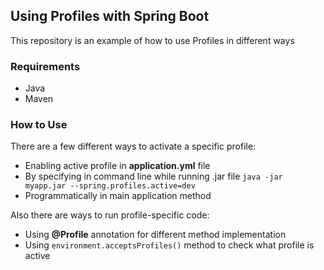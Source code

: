 ## Using Profiles with Spring Boot
This repository is an example of how to use Profiles in different ways

### Requirements
* Java
* Maven

### How to Use
There are a few different ways to activate a specific profile:
* Enabling active profile in **__application.yml__** file
* By specifying in command line while running .jar file `java -jar myapp.jar --spring.profiles.active=dev`
* Programmatically in main application method

Also there are ways to run profile-specific code:
* Using **@Profile** annotation for different method implementation
* Using `environment.acceptsProfiles()` method to check what profile is active